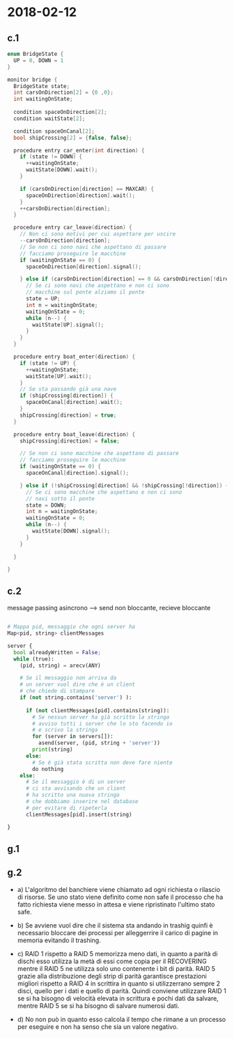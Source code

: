 # 2018-02-12


## c.1


```C
enum BridgeState {
  UP = 0, DOWN = 1
}

monitor bridge {
  BridgeState state;
  int carsOnDirection[2] = {0 ,0};
  int waitingOnState;
  
  condition spaceOnDirection[2];
  condition waitState[2];

  condition spaceOnCanal[2];
  bool shipCrossing[2] = {false, false};

  procedure entry car_enter(int direction) {
    if (state != DOWN) {
      ++waitingOnState;
      waitState[DOWN].wait();
    }

    if (carsOnDirection[direction] == MAXCAR) {
      spaceOnDirection[direction].wait();
    }
    ++carsOnDirection[direction];
  }

  procedure entry car_leave(direction) {
    // Non ci sono motivi per cui aspettare per uscire
    --carsOnDirection[direction];
    // Se non ci sono navi che aspettano di passare
    // facciamo proseguire le macchine
    if (waitingOnState == 0) {
      spaceOnDirection[direction].signal();

    } else if (carsOnDirection[direction] == 0 && carsOnDirection[!direction] == 0) {
      // Se ci sono navi che aspettano e non ci sono
      // macchine sul ponte alziamo il ponte
      state = UP;
      int n = waitingOnState;
      waitingOnState = 0;
      while (n--) {
        waitState[UP].signal();
      }
    }
  }

  procedure entry boat_enter(direction) {
    if (state != UP) {
      ++waitingOnState;
      waitState[UP].wait();
    }
    // Se sta passando già una nave
    if (shipCrossing[direction]) {
      spaceOnCanal[direction].wait();
    }
    shipCrossing[direction] = true;
  }

  procedure entry boat_leave(direction) {
    shipCrossing[direction] = false;

    // Se non ci sono macchine che aspettano di passare
    // facciamo proseguire le macchine
    if (waitingOnState == 0) {
      spaceOnCanal[direction].signal();

    } else if (!shipCrossing[direction] && !shipCrossing[!direction]) {
      // Se ci sono macchine che aspettano e non ci sono
      // navi sotto il ponte
      state = DOWN;
      int n = waitingOnState;
      waitingOnState = 0;
      while (n--) {
        waitState[DOWN].signal();
      }
    }

  }

}

```

## c.2

message passing asincrono --> send non bloccante, recieve bloccante


```Python

# Mappa pid, messaggio che ogni server ha
Map<pid, string> clientMessages

server {
  bool alreadyWritten = False;
  while (true):
    (pid, string) = arecv(ANY)

    # Se il messaggio non arriva da 
    # un server vuol dire che è un client
    # che chiede di stampare
    if (not string.contains('server') ):
      
      if (not clientMessages[pid].contains(string)):
        # Se nessun server ha già scritto la stringa
        # avviso tutti i server che lo sto facendo io
        # e scrivo la stringa
        for (server in servers[]):
          asend(server, (pid, string + 'server'))
        print(string)
      else:
        # Se è già stata scritta non deve fare niente
        do nothing
    else:
      # Se il messaggio è di un server
      # ci sta avvisando che un client 
      # ha scritto una nuova stringa
      # che dobbiamo inserire nel database
      # per evitare di ripeterla
      clientMessages[pid].insert(string)

}

```

## g.1


## g.2

* a) L'algoritmo del banchiere viene chiamato ad ogni richiesta o rilascio di risorse. Se uno stato viene definito come non safe il processo che ha fatto richiesta viene messo in attesa e viene ripristinato l'ultimo stato safe.

* b) Se avviene vuol dire che il sistema sta andando in trashig quinfi è necessario bloccare dei processi per alleggerrire il carico di pagine in memoria evitando il trashing.

* c) RAID 1 rispetto a RAID 5 memorizza meno dati, in quanto a parità di dischi esso utilizza la metà di essi come copia per il RECOVERING mentre il RAID 5 ne utilizza solo uno contenente i bit di parità. RAID 5 grazie alla distribuzione degli strip di parità garantisce prestazioni migliori rispetto a RAID 4 in scrittira in quanto si utilizzerrano sempre 2 disci, quello per i dati e quello di parità. Quindi conviene utilizzare RAID 1 se si ha bisogno di velocità elevata in scrittura e pochi dati da salvare, mentre RAID 5 se si ha bisogno di salvare numerosi dati.

* d) No non può in quanto esso calcola il tempo che rimane a un processo per eseguire e non ha senso che sia un valore negativo.